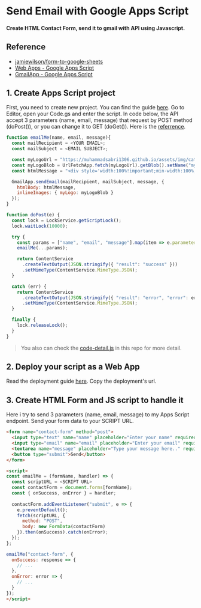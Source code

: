 
# Send Email with Google Apps Script

#### Create HTML Contact Form, send it to gmail with API using Javascript.  


## Reference

 - [jamiewilson/form-to-google-sheets](https://github.com/jamiewilson/form-to-google-sheets)
 - [Web Apps - Google Apps Script](https://developers.google.com/apps-script/guides/web)
 - [GmailApp - Google Apps Script](https://developers.google.com/apps-script/reference/gmail/gmail-app)


## 1. Create Apps Script project

First, you need to create new project. You can find the guide [here](https://developers.google.com/apps-script/guides/projects#create_a_project_from_google_drive). Go to Editor, open your Code.gs and enter the script. In code below, the API accept 3 parameters (name, email, message) that request by POST method (doPost()), or you can change it to GET (doGet()). Here is the [referrence](https://developers.google.com/apps-script/guides/triggers?hl=en#dogete_and_doposte).

```js
function emailMe(name, email, message){
  const mailRecipient = <YOUR EMAIL>;
  const mailSubject = <EMAIL SUBJECT>;

  const myLogoUrl = "https://muhammadsabri1306.github.io/assets/img/cat_i.png";
  const myLogoBlob = UrlFetchApp.fetch(myLogoUrl).getBlob().setName("myLogoBlob");
  const htmlMessage = "<div style='width:100%!important;min-width:100%;box-sizing:border-box;color:#000;font-family:Helvetica,Arial,sans-serif;font-weight:normal;text-align:left;line-height:150%;font-size:16px;margin:0;padding:0'> <p style='font-weight:bold;text-align:center;line-height:150%;text-decoration:none;font-size:16px;border-radius:3px;margin:0;padding:0px;border:none'>You've got email in your Portfolio Site (https://muhammadsabri1306.github.io/)</p> <div style='display:flex;justify-content:center;margin-top:20px;'><img src='cid:myLogo' style='width:200px;'></div><div style='padding:1em 2em;border:1px solid #343434;box-shadow:0 0 0.5em rgba(0,0,0,0.2);border-radius:0.5rem;'><p>Name: <b>" + name + "</b></p><p>Email: <b><i>" + email + "</i></b></p><p>" + message + "</p></div></div>";

  GmailApp.sendEmail(mailRecipient, mailSubject, message, {
    htmlBody: htmlMessage,
    inlineImages: { myLogo: myLogoBlob }
  });
}

function doPost(e) {
  const lock = LockService.getScriptLock();
  lock.waitLock(10000);

  try {
    const params = ["name", "email", "message"].map(item => e.parameter[item]);
    emailMe(...params);

    return ContentService
      .createTextOutput(JSON.stringify({ "result": "success" }))
      .setMimeType(ContentService.MimeType.JSON);
  }

  catch (err) {
    return ContentService
      .createTextOutput(JSON.stringify({ "result": "error", "error": err }))
      .setMimeType(ContentService.MimeType.JSON);
  }

  finally {
    lock.releaseLock();
  }
}
```

> You also can check the [code-detail.js](https://github.com/MuhammadSabri1306/EmailMe/blob/main/code-detail.js) in this repo for more detail.

## 2. Deploy your script as a Web App

Read the deployment guide [here](https://developers.google.com/apps-script/guides/web#deploy_a_script_as_a_web_app). Copy the deployment's url.

## 3. Create HTML Form and JS script to handle it

Here i try to send 3 parameters (name, email, message) to my Apps Script endpoint. Send your form data to your SCRIPT URL.

```html
<form name="contact-form" method="post">
  <input type="text" name="name" placeholder="Enter your name" required>
  <input type="email" name="email" placeholder="Enter your email" required>
  <textarea name="message" placeholder="Type your message here.." required></textarea>
  <button type="submit">Send</button>
</form>

<script>
const emailMe = (formName, handler) => {
  const scriptURL = <SCRIPT URL>
  const contactForm = document.forms[formName];
  const { onSuccess, onError } = handler;
    
  contactForm.addEventListener("submit", e => {
    e.preventDefault();
    fetch(scriptURL, {
      method: "POST",
      body: new FormData(contactForm)
    }).then(onSuccess).catch(onError);
  });
};

emailMe("contact-form", {
  onSuccess: response => {
    // ...
  },
  onError: error => {
    // ...
  }
});
</script>
```
